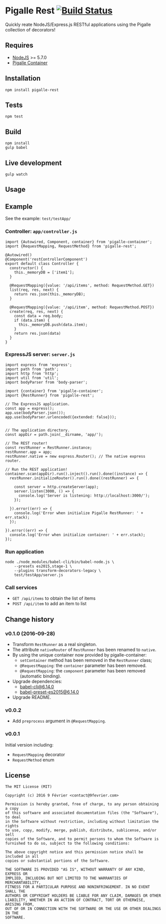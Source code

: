 # Pigalle Rest [![Build Status](https://travis-ci.org/9fevrier/pigalle-rest.svg?branch=master)](https://travis-ci.org/9fevrier/pigalle-rest)

Quickly reate NodeJS/Express.js RESTful applications using the Pigalle collection of decorators!

## Requires

* [NodeJS](http://nodejs.org) >= 5.7.0 
* [Pigalle Container](https://github.com/9fevrier/pigalle-container)

## Installation 

    npm install pigalle-rest

## Tests

    npm test
    
## Build

    npm install
    gulp babel
   
## Live development

    gulp watch
   
## Usage

## Example

See the example: `test/testApp/`

### Controller: `app/controller.js`

    import {Autowired, Component, container} from 'pigalle-container';
    import {RequestMapping, RequestMethod} from 'pigalle-rest';
    
    @Autowired()
    @Component('restControllerComponent')
    export default class Controller {
      constructor() {
        this._memoryDB = ['item1'];
      }
    
      @RequestMapping({value: '/api/items', method: RequestMethod.GET})
      list(req, res, next) {
        return res.json(this._memoryDB);
      }
    
      @RequestMapping({value: '/api/item', method: RequestMethod.POST})
      create(req, res, next) {
        const data = req.body;
        if (data.item) {
          this._memoryDB.push(data.item);
        }
        return res.json(data)
      }
    }

### ExpressJS server: `server.js`

    import express from 'express';
    import path from 'path';
    import http from 'http';
    import util from 'util';
    import bodyParser from 'body-parser';
    
    import {container} from 'pigalle-container';
    import {RestRunner} from 'pigalle-rest';
    
    // The ExpressJS application.
    const app = express();
    app.use(bodyParser.json());
    app.use(bodyParser.urlencoded({extended: false}));
    
    
    // The application directory.
    const appDir = path.join(__dirname, 'app/');
    
    // The REST router!
    const restRunner = RestRunner.instance;
    restRunner.app = app;
    restRunner.native = new express.Router(); // The native express router.
    
    // Run the REST application!
    container.scan(appDir).run().inject().run().done((instance) => {
      restRunner.initializeRouter().run().done((restRunner) => {
    
        const server = http.createServer(app);
        server.listen(3000, () => {
          console.log('Server is listening: http://localhost:3000/');
        });
    
      }).error((err) => {
        console.log('Error when initialize Pigalle RestRunner: ' + err.stack);
      });
    
    }).error((err) => {
      console.log('Error when initialize container: ' + err.stack);
    });

### Run application

    node ./node_modules/babel-cli/bin/babel-node.js \
        --presets es2015,stage-1 \
        --plugins transform-decorators-legacy \
        test/testApp/server.js
        
### Call services

* `GET /api/items` to obtain the list of items 
* `POST /api/item` to add an item to list

## Change history

### v0.1.0 (2016-09-28)

* Transform `RestRunner` as a real singleton.
* The attribute `nativeRouter` of `RestRunner` has been renamed to `native`.
* By using the unique container now provided by pigalle-container:
  * `setContainer` method has been removed in the `RestRunner` class;
  * `@RequestMapping`: the `container` parameter has been removed.
  * `@RequestMapping`: the `component` parameter has been removed (automatic binding).
* Upgrade dependencies: 
  * babel-cli@6.14.0
  * babel-preset-es2015@6.14.0
* Upgrade README.

### v0.0.2

* Add `preprocess` argument in `@RequestMapping`.

### v0.0.1

Initial version including:

* `RequestMapping` decorator
* `RequestMethod` enum

## License


    The MIT License (MIT)
    
    Copyright (c) 2016 9 Février <contact@9fevrier.com>
    
    Permission is hereby granted, free of charge, to any person obtaining a copy
    of this software and associated documentation files (the "Software"), to deal
    in the Software without restriction, including without limitation the rights
    to use, copy, modify, merge, publish, distribute, sublicense, and/or sell
    copies of the Software, and to permit persons to whom the Software is
    furnished to do so, subject to the following conditions:
    
    The above copyright notice and this permission notice shall be included in all
    copies or substantial portions of the Software.
    
    THE SOFTWARE IS PROVIDED "AS IS", WITHOUT WARRANTY OF ANY KIND, EXPRESS OR
    IMPLIED, INCLUDING BUT NOT LIMITED TO THE WARRANTIES OF MERCHANTABILITY,
    FITNESS FOR A PARTICULAR PURPOSE AND NONINFRINGEMENT. IN NO EVENT SHALL THE
    AUTHORS OR COPYRIGHT HOLDERS BE LIABLE FOR ANY CLAIM, DAMAGES OR OTHER
    LIABILITY, WHETHER IN AN ACTION OF CONTRACT, TORT OR OTHERWISE, ARISING FROM,
    OUT OF OR IN CONNECTION WITH THE SOFTWARE OR THE USE OR OTHER DEALINGS IN THE
    SOFTWARE.
